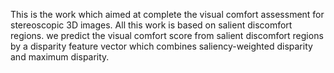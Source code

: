 This is the work which aimed at complete the visual comfort assessment for stereoscopic 3D images. All this work is based on salient discomfort regions. we predict the visual comfort score from salient discomfort regions by a disparity feature vector which combines saliency-weighted disparity and maximum
disparity.  